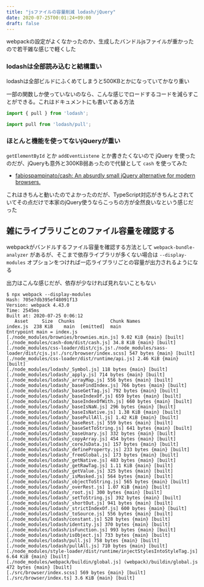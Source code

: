 ```yaml
---
title: "jsファイルの容量削減 lodash/jQuery"
date: 2020-07-25T00:01:24+09:00
draft: false
---
```


webpackの設定がよくなかったのか、生成したバンドルjsファイルが重かったので若干雑な感じで軽くした


### lodashは全部読み込むと結構重い

lodashは全部ビルドにふくめてしまうと500KBとかになっていてかなり重い

一部の関数しか使っていないのなら、こんな感じでロードするコードを減らすことができる。これはドキュメントにも書いてある方法

```ts
import { pull } from 'lodash';
```

```ts
import pull from 'lodash/pull';
```


### ほとんと機能を使ってないjQueryが重い

`getElementById` とか `addEventListene` とか書きたくないので jQuery を使ったのだが、jQueryも意外と300KB弱あったので代替として `cash` を使ってみた

- [fabiospampinato/cash: An absurdly small jQuery alternative for modern browsers.](https://github.com/fabiospampinato/cash)

これはきちんと動いたのでよかったのだが、TypeScript対応がきちんとされていてその点だけで本家のjQuery使うならこっちの方が全然良いなという感じだった


## 雑にライブラリごとのファイル容量を確認する

webpackがバンドルするファイル容量を確認する方法として `webpack-bundle-analyzer` があるが、そこまで依存ライブラリが多くない場合は `--display-modules` オプションをつければ一応ライブラリごとの容量が出力されるようになる

出力はこんな感じだが、依存が少なければ見れないこともない

```console
$ npx webpack --display-modules
Hash: 705e7db395ef48091f13
Version: webpack 4.43.0
Time: 2545ms
Built at: 2020-07-25 0:06:12
   Asset     Size  Chunks             Chunk Names
index.js  238 KiB    main  [emitted]  main
Entrypoint main = index.js
[./node_modules/brownies/brownies.min.js] 9.02 KiB {main} [built]
[./node_modules/cash-dom/dist/cash.js] 34.8 KiB {main} [built]
[./node_modules/css-loader/dist/cjs.js!./node_modules/sass-loader/dist/cjs.js!./src/browser/index.scss] 547 bytes {main} [built]
[./node_modules/css-loader/dist/runtime/api.js] 2.46 KiB {main} [built]
[./node_modules/lodash/_Symbol.js] 118 bytes {main} [built]
[./node_modules/lodash/_apply.js] 714 bytes {main} [built]
[./node_modules/lodash/_arrayMap.js] 556 bytes {main} [built]
[./node_modules/lodash/_baseFindIndex.js] 766 bytes {main} [built]
[./node_modules/lodash/_baseGetTag.js] 792 bytes {main} [built]
[./node_modules/lodash/_baseIndexOf.js] 659 bytes {main} [built]
[./node_modules/lodash/_baseIndexOfWith.js] 660 bytes {main} [built]
[./node_modules/lodash/_baseIsNaN.js] 296 bytes {main} [built]
[./node_modules/lodash/_baseIsNative.js] 1.38 KiB {main} [built]
[./node_modules/lodash/_basePullAll.js] 1.42 KiB {main} [built]
[./node_modules/lodash/_baseRest.js] 559 bytes {main} [built]
[./node_modules/lodash/_baseSetToString.js] 641 bytes {main} [built]
[./node_modules/lodash/_baseUnary.js] 332 bytes {main} [built]
[./node_modules/lodash/_copyArray.js] 454 bytes {main} [built]
[./node_modules/lodash/_coreJsData.js] 157 bytes {main} [built]
[./node_modules/lodash/_defineProperty.js] 233 bytes {main} [built]
[./node_modules/lodash/_freeGlobal.js] 173 bytes {main} [built]
[./node_modules/lodash/_getNative.js] 483 bytes {main} [built]
[./node_modules/lodash/_getRawTag.js] 1.11 KiB {main} [built]
[./node_modules/lodash/_getValue.js] 325 bytes {main} [built]
[./node_modules/lodash/_isMasked.js] 564 bytes {main} [built]
[./node_modules/lodash/_objectToString.js] 565 bytes {main} [built]
[./node_modules/lodash/_overRest.js] 1.07 KiB {main} [built]
[./node_modules/lodash/_root.js] 300 bytes {main} [built]
[./node_modules/lodash/_setToString.js] 392 bytes {main} [built]
[./node_modules/lodash/_shortOut.js] 941 bytes {main} [built]
[./node_modules/lodash/_strictIndexOf.js] 600 bytes {main} [built]
[./node_modules/lodash/_toSource.js] 556 bytes {main} [built]
[./node_modules/lodash/constant.js] 528 bytes {main} [built]
[./node_modules/lodash/identity.js] 370 bytes {main} [built]
[./node_modules/lodash/isFunction.js] 993 bytes {main} [built]
[./node_modules/lodash/isObject.js] 733 bytes {main} [built]
[./node_modules/lodash/pull.js] 758 bytes {main} [built]
[./node_modules/lodash/pullAll.js] 710 bytes {main} [built]
[./node_modules/style-loader/dist/runtime/injectStylesIntoStyleTag.js] 6.64 KiB {main} [built]
[./node_modules/webpack/buildin/global.js] (webpack)/buildin/global.js 472 bytes {main} [built]
[./src/browser/index.scss] 569 bytes {main} [built]
[./src/browser/index.ts] 3.6 KiB {main} [built]
```

